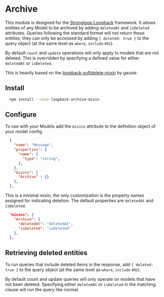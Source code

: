 Archive
=============

This module is designed for the [Strongloop Loopback](https://github.com/strongloop/loopback) framework. It allows entities of any Model to be archived by adding `deletedAt` and `isDeleted` attributes. Queries following the standard format will not return these entities; they can only be accessed by adding `{ deleted: true }` to the query object (at the same level as `where`, `include` etc).

By default `count` and `update` operations will only apply to models that are not deleted. This is overridden by specifying a defined value for either `deletedAt` or `isDeleted`.

This is heavily based on the [loopback-softdelete-mixin](https://github.com/gausie/loopback-softdelete-mixin) by gausie.

Install
-------

```bash
  npm install --save loopback-archive-mixin
```

Configure
----------

To use with your Models add the `mixins` attribute to the definition object of your model config.

```json
  {
    "name": "Message",
    "properties": {
      "name": {
        "type": "string",
      },
    },
    "mixins": {
      "Archive" : {}
    },
  },
```

This is a minimal mixin, the only customization is the property names assigned for indicating deletion. The default properties are `deletedAt` and `isDeleted`.

```json
  "mixins": {
    "Archive": {
      "deletedAt": "deletedAt",
      "isDeleted": "isDeleted"
    },
  },
```

Retrieving deleted entities
---------------------------

To run queries that include deleted items in the response, add `{ deleted: true }` to the query object (at the same level as `where`, `include` etc).

By default count and update queries will only operate on models that have not been deleted. Specifying either `deletedAt` or `isDeleted` in the matching clause will run the query like normal.
